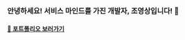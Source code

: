 ### 안녕하세요! 서비스 마인드를 가진 개발자, 조영상입니다! 👋

#### [📜 포트폴리오 보러가기](https://joelonsw.notion.site/joelonsw/123aa2fc5d7449738dd7903c1c094fc7)


<!--
**PapimonLikelion/PapimonLIkelion** is a ✨ _special_ ✨ repository because its `README.md` (this file) appears on your GitHub profile.

Here are some ideas to get you started:

- 🔭 I’m currently working on ...
- 🌱 I’m currently learning ...
- 👯 I’m looking to collaborate on ...
- 🤔 I’m looking for help with ...
- 💬 Ask me about ...
- 📫 How to reach me: ...
- 😄 Pronouns: ...
- ⚡ Fun fact: ...
-->
